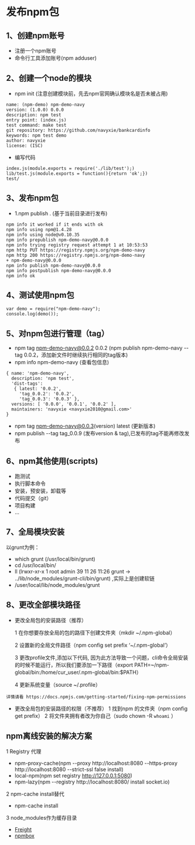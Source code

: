 # 发布npm包

## 1、创建npm账号

- 注册一个npm账号
- 命令行工具添加账号(npm adduser)

## 2、创建一个node的模块

- npm init (注意创建模块前，先去npm官网确认模块名是否未被占用)
```
name: (npm-demo) npm-demo-navy
version: (1.0.0) 0.0.0
description: npm test
entry point: (index.js) 
test command: make test
git repository: https://github.com/navyxie/bankcardinfo
keywords: npm test demo
author: navyxie
license: (ISC) 
```
- 编写代码
```
index.js(module.exports = require('./lib/test');)
lib/test.js(module.exports = function(){return 'ok';})
test/
```

## 3、发布npm包
- 1.npm publish . (基于当前目录进行发布)

```
npm info it worked if it ends with ok
npm info using npm@1.4.28
npm info using node@v0.10.35
npm info prepublish npm-demo-navy@0.0.0
npm info trying registry request attempt 1 at 10:53:53
npm http PUT https://registry.npmjs.org/npm-demo-navy
npm http 200 https://registry.npmjs.org/npm-demo-navy
+ npm-demo-navy@0.0.0
npm info publish npm-demo-navy@0.0.0
npm info postpublish npm-demo-navy@0.0.0
npm info ok 
```

## 4、测试使用npm包

```
var demo = require("npm-demo-navy");
console.log(demo());
```

## 5、对npm包进行管理（tag）
- npm tag npm-demo-navy@0.0.2 0.0.2 (npm publish npm-demo-navy --tag 0.0.2，添加新文件时继续执行相同的tag版本)
- npm info npm-demo-navy (查看包信息)
```
{ name: 'npm-demo-navy',
  description: 'npm test',
  'dist-tags': 
   { latest: '0.0.2',
     'tag_0.0.2': '0.0.2',
     'tag_0.0.3': '0.0.3' },
  versions: [ '0.0.0', '0.0.1', '0.0.2' ],
  maintainers: 'navyxie <navyxie2010@gmail.com>'
}
```
- npm tag npm-demo-navy@0.0.3(version) latest (更新版本)
- npm publish --tag tag_0.0.9 (发布version & tag),已发布的tag不能再修改发布

## 6、npm其他使用(scripts)

- 跑测试
- 执行脚本命令
- 安装，预安装，卸载等
- 代码提交（git）
- 项目构建
- ...

## 7、全局模块安装
以grunt为例：

- which grunt (/usr/local/bin/grunt)
- cd /usr/local/bin/
- ll  (lrwxr-xr-x  1 root  admin        39 11 26 11:26 grunt -> ../lib/node_modules/grunt-cli/bin/grunt) ,实际上是创建软链
- /user/local/lib/node_modules/grunt


## 8、更改全部模块路径

- 更改全局包的安装路径（推荐）

  1 在你想要存放全局的包的路径下创建文件夹（mkdir ~/.npm-global）

  2 设置新的全局文件路径（npm config set prefix ‘~/.npm-global’）
  
  3 更改profile文件,添加以下代码, 因为此方法导致一个问题，cli命令全局安装的时候不能运行，所以我们要添加一下路径（export PATH=~/npm-global/bin:/home/cur_user/.npm-global/bin:$PATH）
  
  4 更新系统变量（source ~/.profile）
 ```
 详情请看 https://docs.npmjs.com/getting-started/fixing-npm-permissions
 ```

- 更改全局包的安装路径的权限（不推荐）
 1 找到npm 的文件夹（npm config get prefix）
 2 将文件夹拥有者改为你自己（sudo chown -R `whoami` <directory>）


## npm离线安装的解决方案

1 Registry 代理

 - npm-proxy-cache(npm --proxy http://localhost:8080 --https-proxy http://localhost:8080 --strict-ssl false install)
 - local-npm(npm set registry http://127.0.0.1:5080)
 - npm-lazy(npm --registry http://localhost:8080/ install socket.io)

2 npm-cache install替代

 - npm-cache install

3 node_modules作为缓存目录

 - [Freight](https://github.com/node-freight/freight)
 - [npmbox](https://github.com/arei/npmbox)

